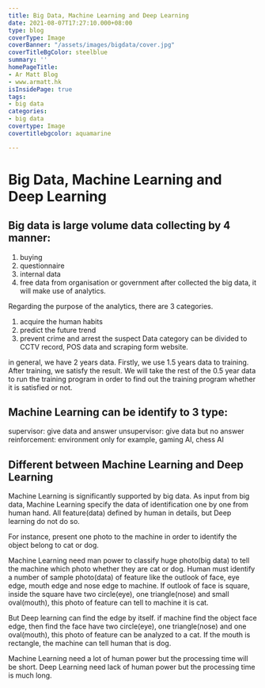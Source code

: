 ```yaml
---
title: Big Data, Machine Learning and Deep Learning
date: 2021-08-07T17:27:10.000+08:00
type: blog
coverType: Image
coverBanner: "/assets/images/bigdata/cover.jpg"
coverTitleBgColor: steelblue
summary: ''
homePageTitle:
- Ar Matt Blog
- www.armatt.hk
isInsidePage: true
tags:
- big data
categories:
- big data
covertype: Image
covertitlebgcolor: aquamarine

---
```

# Big Data, Machine Learning and Deep Learning
## Big data is large volume data collecting by 4 manner: 

1. buying 
2. questionnaire 
3. internal data 
4. free data from organisation or government 
after collected the big data, it will make use of analytics. 

Regarding the purpose of the analytics, there are 3 categories. 

1. acquire the human habits 
2. predict the future trend 
3. prevent crime and  arrest the suspect 
Data category can be divided to CCTV record, POS data and scraping form website. 

in general, we have 2 years data. Firstly, we use 1.5 years data to training. After training, we satisfy the result. We will take the rest of the 0.5 year data to run the training program in order to find out the training program whether it is satisfied or not.  

## Machine Learning can be identify to 3 type: 

supervisor: give data and answer 
unsupervisor: give data but no answer 
reinforcement:  environment only for example, gaming AI, chess AI 

## Different between Machine Learning and Deep Learning 

Machine Learning is significantly supported by big data. As input from big data, Machine Learning specify the data of identification one by one from human hand. All feature(data) defined by human in details, but Deep learning do not do so. 

For instance, present one photo to the machine in order to identify the object belong to cat or dog. 

Machine Learning need man power to classify huge photo(big data) to tell the machine which photo whether they are cat or dog. Human must identify a number of sample photo(data) of feature like the outlook of face, eye edge, mouth edge and nose edge to machine. If outlook of face is square, inside the square have two circle(eye), one triangle(nose) and small oval(mouth), this photo of feature can tell to machine it is cat. 

But Deep learning can find the edge by itself. if machine find the object face edge, then find the face have two circle(eye), one triangle(nose) and one oval(mouth), this photo of feature can be analyzed to a cat. If the mouth is rectangle, the machine can tell human that is dog.

Machine Learning need a lot of human power but the processing time will be short. Deep Learning need lack of human power but the processing time is much long.